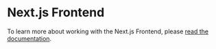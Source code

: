 # Next.js Frontend

To learn more about working with the Next.js Frontend, please [read the documentation](https://webdevstudios.github.io/nextjs-wordpress-starter/docs/frontend/index).
